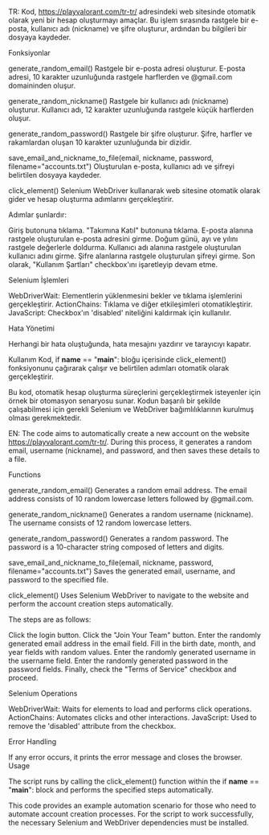 TR:
Kod, https://playvalorant.com/tr-tr/ adresindeki web sitesinde otomatik olarak yeni bir hesap oluşturmayı amaçlar. Bu işlem sırasında rastgele bir e-posta, kullanıcı adı (nickname) ve şifre oluşturur, ardından bu bilgileri bir dosyaya kaydeder.

Fonksiyonlar

generate_random_email()
Rastgele bir e-posta adresi oluşturur. E-posta adresi, 10 karakter uzunluğunda rastgele harflerden ve @gmail.com domaininden oluşur.

generate_random_nickname()
Rastgele bir kullanıcı adı (nickname) oluşturur. Kullanıcı adı, 12 karakter uzunluğunda rastgele küçük harflerden oluşur.

generate_random_password()
Rastgele bir şifre oluşturur. Şifre, harfler ve rakamlardan oluşan 10 karakter uzunluğunda bir dizidir.

save_email_and_nickname_to_file(email, nickname, password, filename="accounts.txt")
Oluşturulan e-posta, kullanıcı adı ve şifreyi belirtilen dosyaya kaydeder.

click_element()
Selenium WebDriver kullanarak web sitesine otomatik olarak gider ve hesap oluşturma adımlarını gerçekleştirir.

Adımlar şunlardır:

Giriş butonuna tıklama.
"Takımına Katıl" butonuna tıklama.
E-posta alanına rastgele oluşturulan e-posta adresini girme.
Doğum günü, ayı ve yılını rastgele değerlerle doldurma.
Kullanıcı adı alanına rastgele oluşturulan kullanıcı adını girme.
Şifre alanlarına rastgele oluşturulan şifreyi girme.
Son olarak, "Kullanım Şartları" checkbox'ını işaretleyip devam etme.

Selenium İşlemleri

WebDriverWait: Elementlerin yüklenmesini bekler ve tıklama işlemlerini gerçekleştirir.
ActionChains: Tıklama ve diğer etkileşimleri otomatikleştirir.
JavaScript: Checkbox'ın 'disabled' niteliğini kaldırmak için kullanılır.

Hata Yönetimi

Herhangi bir hata oluştuğunda, hata mesajını yazdırır ve tarayıcıyı kapatır.

Kullanım
Kod, if __name__ == "__main__": bloğu içerisinde click_element() fonksiyonunu çağırarak çalışır ve belirtilen adımları otomatik olarak gerçekleştirir.

Bu kod, otomatik hesap oluşturma süreçlerini gerçekleştirmek isteyenler için örnek bir otomasyon senaryosu sunar. Kodun başarılı bir şekilde çalışabilmesi için gerekli Selenium ve WebDriver bağımlılıklarının kurulmuş olması gerekmektedir.

EN:
The code aims to automatically create a new account on the website https://playvalorant.com/tr-tr/. During this process, it generates a random email, username (nickname), and password, and then saves these details to a file.

Functions

generate_random_email()
Generates a random email address. The email address consists of 10 random lowercase letters followed by @gmail.com.

generate_random_nickname()
Generates a random username (nickname). The username consists of 12 random lowercase letters.

generate_random_password()
Generates a random password. The password is a 10-character string composed of letters and digits.

save_email_and_nickname_to_file(email, nickname, password, filename="accounts.txt")
Saves the generated email, username, and password to the specified file.

click_element()
Uses Selenium WebDriver to navigate to the website and perform the account creation steps automatically.

The steps are as follows:

Click the login button.
Click the "Join Your Team" button.
Enter the randomly generated email address in the email field.
Fill in the birth date, month, and year fields with random values.
Enter the randomly generated username in the username field.
Enter the randomly generated password in the password fields.
Finally, check the "Terms of Service" checkbox and proceed.

Selenium Operations

WebDriverWait: Waits for elements to load and performs click operations.
ActionChains: Automates clicks and other interactions.
JavaScript: Used to remove the 'disabled' attribute from the checkbox.

Error Handling

If any error occurs, it prints the error message and closes the browser.
Usage

The script runs by calling the click_element() function within the if __name__ == "__main__": block and performs the specified steps automatically.

This code provides an example automation scenario for those who need to automate account creation processes. For the script to work successfully, the necessary Selenium and WebDriver dependencies must be installed.

